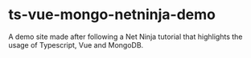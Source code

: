 # ts-vue-mongo-netninja-demo
A demo site made after following a Net Ninja tutorial that highlights the usage of Typescript, Vue and MongoDB.

